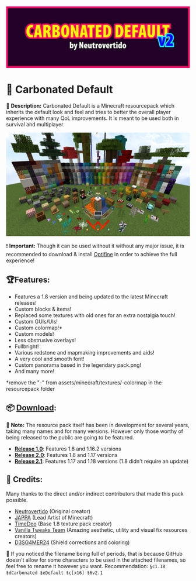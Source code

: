 ![](img/banner.png)

# 🧱 Carbonated Default
📖 **Description:** Carbonated Default is a Minecraft resourcepack which inherits the default look and feel and tries to better the overall player experience with many QoL improvements. It is meant to be used both in survival and multiplayer.

![](img/showcase.png)

❗ **Important:** Though it can be used without it without any major issue, it is recommended to download & install [Optifine](https://optifine.net/downloads) in order to achieve the full experience!

## 🏆Features: 
- Features a 1.8 version and being updated to the latest Minecraft releases!
- Custom blocks & items!
- Replaced some textures with old ones for an extra nostalgia touch!
- Custom GUIs/UIs!
- Custom colormap!*
- Custom models!
- Less obstrusive overlays!
- Fullbright!
- Various redstone and mapmaking improvements and aids!
- A very cool and smooth font!
- Custom panorama based in the legendary pack.png!
- And many more!

*remove the "-" from assets/minecraft/textures/-colormap in the resourcepack folder

## 📦 [Download](https://github.com/Neutrovertido/Carbonated-Default/releases/latest):
📣 **Note:** The resource pack itself has been in development for several years, taking many names and for many versions. However only those worthy of being released to the public are going to be featured.

- [**Release 1.0**](https://github.com/Neutrovertido/Carbonated-Default/releases/tag/1.0): Features 1.8 and 1.16.2 versions
- [**Release 2.0**](https://github.com/Neutrovertido/Carbonated-Default/releases/tag/2.0): Features 1.8 and 1.17 versions
- [**Release 2.1**](https://github.com/Neutrovertido/Carbonated-Default/releases/tag/2.1): Features 1.17 and 1.18 versions (1.8 didn't require an update)

## 🔖 Credits:
Many thanks to the direct and/or indirect contributors that made this pack possible.
- [Neutrovertido](https://github.com/Neutrovertido/) (Original creator)
- [JAPPA](https://twitter.com/JasperBoerstra) (Lead Artist of Minecraft)
- [TimeDeo](https://www.youtube.com/c/TimeDeo) (Base 1.8 texture pack creator)
- [Vanilla Tweaks Team](https://vanillatweaks.net) (Amazing aesthetic, utility and visual fix resources creators)
- [D3SG4MER24](https://www.curseforge.com/members/d3sg4mer24/projects) (Shield corrections and coloring)

🎯 If you noticed the filename being full of periods, that is because GitHub doesn't allow for some characters to be used in the attached filenames, so feel free to rename it however you want. Recommendation: `§c1.18 §dCarbonated §eDefault §c[x16] §6v2.1`
